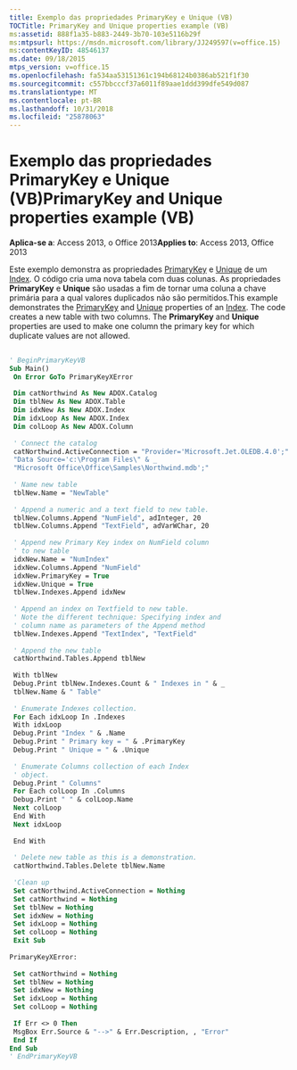 ```yaml
---
title: Exemplo das propriedades PrimaryKey e Unique (VB)
TOCTitle: PrimaryKey and Unique properties example (VB)
ms:assetid: 888f1a35-b883-2449-3b70-103e5116b29f
ms:mtpsurl: https://msdn.microsoft.com/library/JJ249597(v=office.15)
ms:contentKeyID: 48546137
ms.date: 09/18/2015
mtps_version: v=office.15
ms.openlocfilehash: fa534aa53151361c194b68124b0386ab521f1f30
ms.sourcegitcommit: c557bbcccf37a6011f89aae1ddd399dfe549d087
ms.translationtype: MT
ms.contentlocale: pt-BR
ms.lasthandoff: 10/31/2018
ms.locfileid: "25878063"
---
```

# <a name="primarykey-and-unique-properties-example-vb"></a><span data-ttu-id="ab914-102">Exemplo das propriedades PrimaryKey e Unique (VB)</span><span class="sxs-lookup"><span data-stu-id="ab914-102">PrimaryKey and Unique properties example (VB)</span></span>


<span data-ttu-id="ab914-103">**Aplica-se a**: Access 2013, o Office 2013</span><span class="sxs-lookup"><span data-stu-id="ab914-103">**Applies to**: Access 2013, Office 2013</span></span>

<span data-ttu-id="ab914-p101">Este exemplo demonstra as propriedades [PrimaryKey](primarykey-property-adox.md) e [Unique](unique-property-adox.md) de um [Index](index-object-adox.md). O código cria uma nova tabela com duas colunas. As propriedades **PrimaryKey** e **Unique** são usadas a fim de tornar uma coluna a chave primária para a qual valores duplicados não são permitidos.</span><span class="sxs-lookup"><span data-stu-id="ab914-p101">This example demonstrates the [PrimaryKey](primarykey-property-adox.md) and [Unique](unique-property-adox.md) properties of an [Index](index-object-adox.md). The code creates a new table with two columns. The **PrimaryKey** and **Unique** properties are used to make one column the primary key for which duplicate values are not allowed.</span></span>

```vb 
 
' BeginPrimaryKeyVB 
Sub Main() 
 On Error GoTo PrimaryKeyXError 
 
 Dim catNorthwind As New ADOX.Catalog 
 Dim tblNew As New ADOX.Table 
 Dim idxNew As New ADOX.Index 
 Dim idxLoop As New ADOX.Index 
 Dim colLoop As New ADOX.Column 
 
 ' Connect the catalog 
 catNorthwind.ActiveConnection = "Provider='Microsoft.Jet.OLEDB.4.0';" & _ 
 "Data Source='c:\Program Files\" & _ 
 "Microsoft Office\Office\Samples\Northwind.mdb';" 
 
 ' Name new table 
 tblNew.Name = "NewTable" 
 
 ' Append a numeric and a text field to new table. 
 tblNew.Columns.Append "NumField", adInteger, 20 
 tblNew.Columns.Append "TextField", adVarWChar, 20 
 
 ' Append new Primary Key index on NumField column 
 ' to new table 
 idxNew.Name = "NumIndex" 
 idxNew.Columns.Append "NumField" 
 idxNew.PrimaryKey = True 
 idxNew.Unique = True 
 tblNew.Indexes.Append idxNew 
 
 ' Append an index on Textfield to new table. 
 ' Note the different technique: Specifying index and 
 ' column name as parameters of the Append method 
 tblNew.Indexes.Append "TextIndex", "TextField" 
 
 ' Append the new table 
 catNorthwind.Tables.Append tblNew 
 
 With tblNew 
 Debug.Print tblNew.Indexes.Count & " Indexes in " & _ 
 tblNew.Name & " Table" 
 
 ' Enumerate Indexes collection. 
 For Each idxLoop In .Indexes 
 With idxLoop 
 Debug.Print "Index " & .Name 
 Debug.Print " Primary key = " & .PrimaryKey 
 Debug.Print " Unique = " & .Unique 
 
 ' Enumerate Columns collection of each Index 
 ' object. 
 Debug.Print " Columns" 
 For Each colLoop In .Columns 
 Debug.Print " " & colLoop.Name 
 Next colLoop 
 End With 
 Next idxLoop 
 
 End With 
 
 ' Delete new table as this is a demonstration. 
 catNorthwind.Tables.Delete tblNew.Name 
 
 'Clean up 
 Set catNorthwind.ActiveConnection = Nothing 
 Set catNorthwind = Nothing 
 Set tblNew = Nothing 
 Set idxNew = Nothing 
 Set idxLoop = Nothing 
 Set colLoop = Nothing 
 Exit Sub 
 
PrimaryKeyXError: 
 
 Set catNorthwind = Nothing 
 Set tblNew = Nothing 
 Set idxNew = Nothing 
 Set idxLoop = Nothing 
 Set colLoop = Nothing 
 
 If Err <> 0 Then 
 MsgBox Err.Source & "-->" & Err.Description, , "Error" 
 End If 
End Sub 
' EndPrimaryKeyVB 
```

